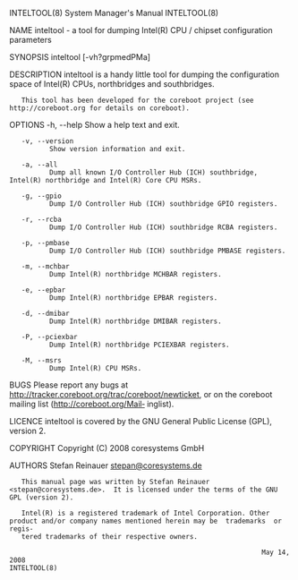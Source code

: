 INTELTOOL(8)                                                  System Manager's Manual                                                 INTELTOOL(8)

NAME
       inteltool - a tool for dumping Intel(R) CPU / chipset configuration parameters

SYNOPSIS
       inteltool [-vh?grpmedPMa]

DESCRIPTION
       inteltool is a handy little tool for dumping the configuration space of Intel(R) CPUs, northbridges and southbridges.

       This tool has been developed for the coreboot project (see http://coreboot.org for details on coreboot).

OPTIONS
       -h, --help
              Show a help text and exit.

       -v, --version
              Show version information and exit.

       -a, --all
              Dump all known I/O Controller Hub (ICH) southbridge, Intel(R) northbridge and Intel(R) Core CPU MSRs.

       -g, --gpio
              Dump I/O Controller Hub (ICH) southbridge GPIO registers.

       -r, --rcba
              Dump I/O Controller Hub (ICH) southbridge RCBA registers.

       -p, --pmbase
              Dump I/O Controller Hub (ICH) southbridge PMBASE registers.

       -m, --mchbar
              Dump Intel(R) northbridge MCHBAR registers.

       -e, --epbar
              Dump Intel(R) northbridge EPBAR registers.

       -d, --dmibar
              Dump Intel(R) northbridge DMIBAR registers.

       -P, --pciexbar
              Dump Intel(R) northbridge PCIEXBAR registers.

       -M, --msrs
              Dump Intel(R) CPU MSRs.

BUGS
       Please  report  any bugs at http://tracker.coreboot.org/trac/coreboot/newticket, or on the coreboot mailing list (http://coreboot.org/Mail‐
       inglist).

LICENCE
       inteltool is covered by the GNU General Public License (GPL), version 2.

COPYRIGHT
       Copyright (C) 2008 coresystems GmbH

AUTHORS
       Stefan Reinauer <stepan@coresystems.de>

       This manual page was written by Stefan Reinauer <stepan@coresystems.de>.  It is licensed under the terms of the GNU GPL (version 2).

       Intel(R) is a registered trademark of Intel Corporation. Other product and/or company names mentioned herein may be  trademarks  or  regis‐
       tered trademarks of their respective owners.

                                                                   May 14, 2008                                                       INTELTOOL(8)
